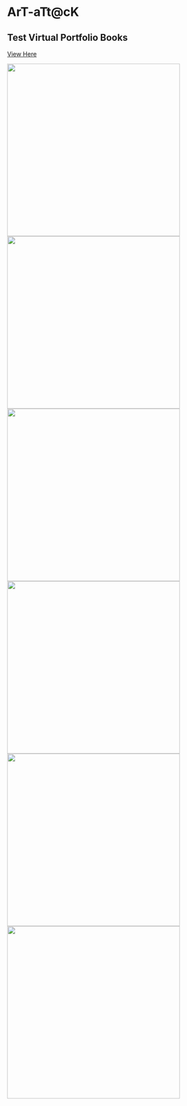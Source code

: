 # ArT-aTt@cK

## Test Virtual Portfolio Books

[View Here](https://shellywell123.github.io/The-Shenanigans-of-Shellywell123/shenanigan/Test%20Book/index.html)

<p float="left">
    <a href="https://shellywell123.github.io/The-Shenanigans-of-Shellywell123/shenanigan/Test%20Book/index.html">
        <img src="https://shellywell123.github.io/The-Shenanigans-of-Shellywell123/tree/gh-pages/shenanigan/sketchbooks/Covers/Unit-1A.jpg" width="400" />
    </a>
    <a href="https://shellywell123.github.io/The-Shenanigans-of-Shellywell123/shenanigan/Test%20Book/index.html">
        <img src="https://shellywell123.github.io/The-Shenanigans-of-Shellywell123/tree/gh-pages/shenanigan/sketchbooks/Covers/Unit-1B.jpg" width="400" />
    </a>
    <a href="https://shellywell123.github.io/The-Shenanigans-of-Shellywell123/shenanigan/Test%20Book/index.html">
        <img src="https://shellywell123.github.io/The-Shenanigans-of-Shellywell123/tree/gh-pages/shenanigan/sketchbooks/Covers/Unit-2.jpg" width="400" />
    </a>
    <a href="https://shellywell123.github.io/The-Shenanigans-of-Shellywell123/shenanigan/Test%20Book/index.html">
        <img src="https://shellywell123.github.io/The-Shenanigans-of-Shellywell123/tree/gh-pages/shenanigan/sketchbooks/Covers/Unit-4.jpg" width="400" />
    </a>
    <a href="https://shellywell123.github.io/The-Shenanigans-of-Shellywell123/shenanigan/Test%20Book/index.html">
        <img src="https://shellywell123.github.io/The-Shenanigans-of-Shellywell123/tree/gh-pages/shenanigan/sketchbooks/Covers/Unit-X.jpg" width="400" />
    </a>
    <a href="https://shellywell123.github.io/The-Shenanigans-of-Shellywell123/shenanigan/Test%20Book/index.html">
        <img src="https://shellywell123.github.io/The-Shenanigans-of-Shellywell123/tree/gh-pages/shenanigan/sketchbooks/Covers/Unit-Y.jpg" width="400" />
    </a>
</p>